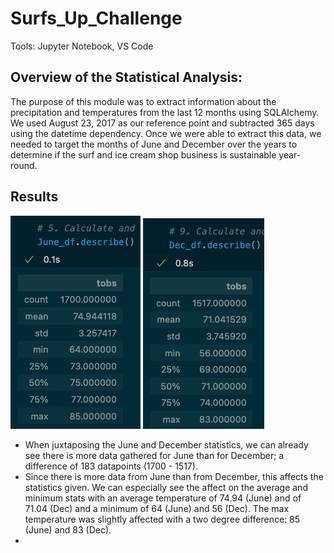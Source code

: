 # Surfs_Up_Challenge
Tools: Jupyter Notebook, VS Code

## Overview of the Statistical Analysis:
The purpose of this module was to extract information about the precipitation and temperatures from the last 12 months using SQLAlchemy. We used August 23, 2017 as our reference point and subtracted 365 days using the datetime dependency. Once we were able to extract this data, we needed to target the months of June and December over the years to determine if the surf and ice cream shop business is sustainable year-round.

## Results
![June_stats.png](Images/June_stats.png) ![Dec_stats.png](Images/Dec_stats.png)

- When juxtaposing the June and December statistics, we can already see there is more data gathered for June than for December; a difference of 183 datapoints (1700 - 1517). 
- Since there is more data from June than from December, this affects the statistics given. We can especially see the affect on the average and minimum stats with an average temperature of 74.94 (June) and of 71.04 (Dec) and a minimum of 64 (June) and 56 (Dec). The max temperature was slightly affected with a two degree difference: 85 (June) and 83 (Dec).
- 
